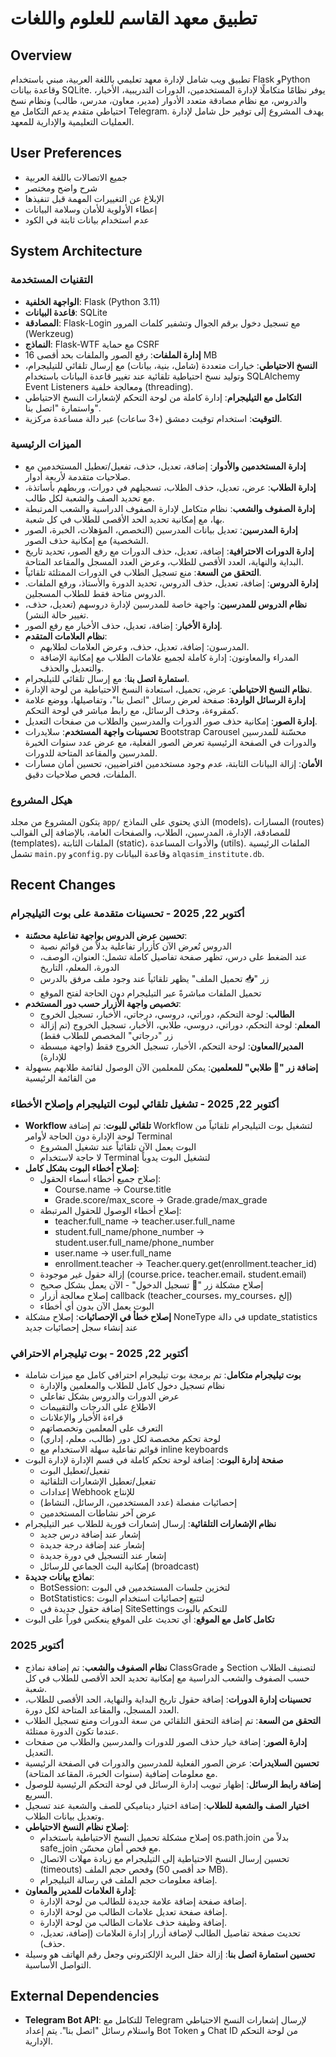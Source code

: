 # تطبيق معهد القاسم للعلوم واللغات

## Overview
تطبيق ويب شامل لإدارة معهد تعليمي باللغة العربية، مبني باستخدام Flask وPython وقاعدة بيانات SQLite. يوفر نظامًا متكاملًا لإدارة المستخدمين، الدورات التدريبية، الأخبار، والدروس، مع نظام مصادقة متعدد الأدوار (مدير، معاون، مدرس، طالب) ونظام نسخ احتياطي متقدم يدعم التكامل مع Telegram. يهدف المشروع إلى توفير حل شامل لإدارة العمليات التعليمية والإدارية للمعهد.

## User Preferences
- جميع الاتصالات باللغة العربية
- شرح واضح ومختصر
- الإبلاغ عن التغييرات المهمة قبل تنفيذها
- إعطاء الأولوية للأمان وسلامة البيانات
- عدم استخدام بيانات ثابتة في الكود

## System Architecture

### التقنيات المستخدمة
- **الواجهة الخلفية**: Flask (Python 3.11)
- **قاعدة البيانات**: SQLite
- **المصادقة**: Flask-Login مع تسجيل دخول برقم الجوال وتشفير كلمات المرور (Werkzeug)
- **النماذج**: Flask-WTF مع حماية CSRF
- **إدارة الملفات**: رفع الصور والملفات بحد أقصى 16 MB
- **النسخ الاحتياطي**: خيارات متعددة (شامل، بنية، بيانات) مع إرسال تلقائي للتيليجرام، وتوليد نسخ احتياطية تلقائية عند تغيير قاعدة البيانات باستخدام SQLAlchemy Event Listeners ومعالجة خلفية (threading).
- **التكامل مع التيليجرام**: إدارة كاملة من لوحة التحكم لإشعارات النسخ الاحتياطي واستمارة "اتصل بنا".
- **التوقيت**: استخدام توقيت دمشق (+3 ساعات) عبر دالة مساعدة مركزية.

### الميزات الرئيسية
- **إدارة المستخدمين والأدوار**: إضافة، تعديل، حذف، تفعيل/تعطيل المستخدمين مع صلاحيات متقدمة لأربعة أدوار.
- **إدارة الطلاب**: عرض، تعديل، حذف الطلاب، تسجيلهم في دورات، وربطهم بأساتذة، مع تحديد الصف والشعبة لكل طالب.
- **إدارة الصفوف والشعب**: نظام متكامل لإدارة الصفوف الدراسية والشعب المرتبطة بها، مع إمكانية تحديد الحد الأقصى للطلاب في كل شعبة.
- **إدارة المدرسين**: تعديل بيانات المدرسين (التخصص، المؤهلات، الخبرة، الصور الشخصية) مع إمكانية حذف الصور.
- **إدارة الدورات الاحترافية**: إضافة، تعديل، حذف الدورات مع رفع الصور، تحديد تاريخ البداية والنهاية، العدد الأقصى للطلاب، وعرض العدد المسجل والمقاعد المتاحة.
- **التحقق من السعة**: منع تسجيل الطلاب في الدورات الممتلئة تلقائياً.
- **إدارة الدروس**: إضافة، تعديل، حذف الدروس، تحديد الدورة والأستاذ، ورفع الملفات. الدروس متاحة فقط للطلاب المسجلين.
- **نظام الدروس للمدرسين**: واجهة خاصة للمدرسين لإدارة دروسهم (تعديل، حذف، تغيير حالة النشر).
- **إدارة الأخبار**: إضافة، تعديل، حذف الأخبار مع رفع الصور.
- **نظام العلامات المتقدم**: 
  - المدرسون: إضافة، تعديل، حذف، وعرض العلامات لطلابهم.
  - المدراء والمعاونون: إدارة كاملة لجميع علامات الطلاب مع إمكانية الإضافة والتعديل والحذف.
- **استمارة اتصل بنا**: مع إرسال تلقائي للتيليجرام.
- **نظام النسخ الاحتياطي**: عرض، تحميل، استعادة النسخ الاحتياطية من لوحة الإدارة.
- **إدارة الرسائل الواردة**: صفحة لعرض رسائل "اتصل بنا"، وتفاصيلها، ووضع علامة كمقروءة، وحذف الرسائل، مع رابط مباشر في لوحة التحكم.
- **إدارة الصور**: إمكانية حذف صور الدورات والمدرسين والطلاب من صفحات التعديل.
- **تحسينات واجهة المستخدم**: سلايدرات Bootstrap Carousel محسّنة للمدرسين والدورات في الصفحة الرئيسية تعرض الصور الفعلية، مع عرض عدد سنوات الخبرة للمدرسين والمقاعد المتاحة للدورات.
- **الأمان**: إزالة البيانات الثابتة، عدم وجود مستخدمين افتراضيين، تحسين أمان مسارات الملفات، فحص صلاحيات دقيق.

### هيكل المشروع
يتكون المشروع من مجلد `app/` الذي يحتوي على النماذج (models)، المسارات (routes) للمصادقة، الإدارة، المدرسين، الطلاب، والصفحات العامة، بالإضافة إلى القوالب (templates)، الملفات الثابتة (static)، والأدوات المساعدة (utils). الملفات الرئيسية تشمل `main.py` و`config.py` وقاعدة البيانات `alqasim_institute.db`.

## Recent Changes
### أكتوبر 22, 2025 - تحسينات متقدمة على بوت التيليجرام
- **تحسين عرض الدروس بواجهة تفاعلية محسّنة**:
  - الدروس تُعرض الآن كأزرار تفاعلية بدلاً من قوائم نصية
  - عند الضغط على درس، تظهر صفحة تفاصيل كاملة تشمل: العنوان، الوصف، الدورة، المعلم، التاريخ
  - زر "📥 تحميل الملف" يظهر تلقائياً عند وجود ملف مرفق بالدرس
  - تحميل الملفات مباشرةً عبر التيليجرام دون الحاجة لفتح الموقع
- **تخصيص واجهة الأزرار حسب دور المستخدم**:
  - **الطالب**: لوحة التحكم، دوراتي، دروسي، درجاتي، الأخبار، تسجيل الخروج
  - **المعلم**: لوحة التحكم، دوراتي، دروسي، طلابي، الأخبار، تسجيل الخروج (تم إزالة زر "درجاتي" المخصص للطلاب فقط)
  - **المدير/المعاون**: لوحة التحكم، الأخبار، تسجيل الخروج فقط (واجهة مبسطة للإدارة)
- **إضافة زر "👥 طلابي" للمعلمين**: يمكن للمعلمين الآن الوصول لقائمة طلابهم بسهولة من القائمة الرئيسية

### أكتوبر 22, 2025 - تشغيل تلقائي لبوت التيليجرام وإصلاح الأخطاء
- **Workflow تلقائي للبوت**: تم إضافة Workflow لتشغيل بوت التيليجرام تلقائياً من لوحة الإدارة دون الحاجة لأوامر Terminal
  - البوت يعمل الآن تلقائياً عند تشغيل المشروع
  - لا حاجة لاستخدام Terminal لتشغيل البوت يدوياً
- **إصلاح أخطاء البوت بشكل كامل**:
  - إصلاح جميع أخطاء أسماء الحقول:
    * Course.name → Course.title
    * Grade.score/max_score → Grade.grade/max_grade
  - إصلاح أخطاء الوصول للحقول المرتبطة:
    * teacher.full_name → teacher.user.full_name
    * student.full_name/phone_number → student.user.full_name/phone_number
    * user.name → user.full_name
    * enrollment.teacher → Teacher.query.get(enrollment.teacher_id)
  - إزالة حقول غير موجودة (course.price، teacher.email، student.email)
  - إصلاح مشكلة زر "🔐 تسجيل الدخول" - الآن يعمل بشكل صحيح
  - إصلاح معالجة أزرار callback (teacher_courses، my_courses، إلخ)
  - البوت يعمل الآن بدون أي أخطاء
- **إصلاح خطأ في الإحصائيات**: إصلاح مشكلة NoneType في دالة update_statistics عند إنشاء سجل إحصائيات جديد

### أكتوبر 22, 2025 - بوت تيليجرام الاحترافي
- **بوت تيليجرام متكامل**: تم برمجة بوت تيليجرام احترافي كامل مع ميزات شاملة
  - نظام تسجيل دخول كامل للطلاب والمعلمين والإدارة
  - عرض الدورات والدروس بشكل تفاعلي
  - الاطلاع على الدرجات والتقييمات
  - قراءة الأخبار والإعلانات
  - التعرف على المعلمين وتخصصاتهم
  - لوحة تحكم مخصصة لكل دور (طالب، معلم، إداري)
  - قوائم تفاعلية سهلة الاستخدام مع inline keyboards
- **صفحة إدارة البوت**: إضافة لوحة تحكم كاملة في قسم الإدارة لإدارة البوت
  - تفعيل/تعطيل البوت
  - تفعيل/تعطيل الإشعارات التلقائية
  - إعدادات Webhook للإنتاج
  - إحصائيات مفصلة (عدد المستخدمين، الرسائل، النشاط)
  - عرض آخر نشاطات المستخدمين
- **نظام الإشعارات التلقائية**: إرسال إشعارات فورية للطلاب عبر التيليجرام
  - إشعار عند إضافة درس جديد
  - إشعار عند إضافة درجة جديدة
  - إشعار عند التسجيل في دورة جديدة
  - إمكانية البث الجماعي للرسائل (broadcast)
- **نماذج بيانات جديدة**:
  - BotSession: لتخزين جلسات المستخدمين في البوت
  - BotStatistics: لتتبع إحصائيات استخدام البوت
  - إضافة حقول جديدة في SiteSettings للتحكم بالبوت
- **تكامل كامل مع الموقع**: أي تحديث على الموقع ينعكس فوراً على البوت

### أكتوبر 2025
- **نظام الصفوف والشعب**: تم إضافة نماذج ClassGrade و Section لتصنيف الطلاب حسب الصفوف والشعب الدراسية مع إمكانية تحديد الحد الأقصى للطلاب في كل شعبة.
- **تحسينات إدارة الدورات**: إضافة حقول تاريخ البداية والنهاية، الحد الأقصى للطلاب، العدد المسجل، والمقاعد المتاحة لكل دورة.
- **التحقق من السعة**: تم إضافة التحقق التلقائي من سعة الدورات ومنع تسجيل الطلاب عندما تكون الدورة ممتلئة.
- **إدارة الصور**: إضافة خيار حذف الصور للدورات والمدرسين والطلاب من صفحات التعديل.
- **تحسين السلايدرات**: عرض الصور الفعلية للمدرسين والدورات في الصفحة الرئيسية مع معلومات إضافية (سنوات الخبرة، المقاعد المتاحة).
- **إضافة رابط الرسائل**: إظهار تبويب إدارة الرسائل في لوحة التحكم الرئيسية للوصول السريع.
- **اختيار الصف والشعبة للطلاب**: إضافة اختيار ديناميكي للصف والشعبة عند تسجيل وتعديل بيانات الطلاب.
- **إصلاح نظام النسخ الاحتياطي**: 
  - إصلاح مشكلة تحميل النسخ الاحتياطية باستخدام os.path.join بدلاً من safe_join مع فحص أمان محسّن.
  - تحسين إرسال النسخ الاحتياطية إلى التيليجرام مع زيادة مهلات الاتصال (timeouts) وفحص حجم الملف (حد أقصى 50 MB).
  - إضافة معلومات حجم الملف في رسالة التيليجرام.
- **إدارة العلامات للمدير والمعاون**: 
  - إضافة صفحة إضافة علامة جديدة للطالب من لوحة الإدارة.
  - إضافة صفحة تعديل علامات الطالب من لوحة الإدارة.
  - إضافة وظيفة حذف علامات الطالب من لوحة الإدارة.
  - تحديث صفحة تفاصيل الطالب لإضافة أزرار إدارة العلامات (إضافة، تعديل، حذف).
- **تحسين استمارة اتصل بنا**: إزالة حقل البريد الإلكتروني وجعل رقم الهاتف هو وسيلة التواصل الأساسية.

## External Dependencies
- **Telegram Bot API**: للتكامل مع Telegram لإرسال إشعارات النسخ الاحتياطي واستلام رسائل "اتصل بنا". يتم إعداد Bot Token و Chat ID من لوحة التحكم الإدارية.